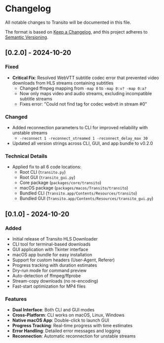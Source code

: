 # Changelog

All notable changes to Transito will be documented in this file.

The format is based on [Keep a Changelog](https://keepachangelog.com/en/1.0.0/),
and this project adheres to [Semantic Versioning](https://semver.org/spec/v2.0.0.html).

## [0.2.0] - 2024-10-20

### Fixed

- **Critical Fix**: Resolved WebVTT subtitle codec error that prevented video downloads from HLS streams containing subtitles
  - Changed ffmpeg mapping from `-map 0` to `-map 0:v? -map 0:a?`
  - Now only maps video and audio streams, excluding incompatible subtitle streams
  - Fixes error: "Could not find tag for codec webvtt in stream #0"

### Changed

- Added reconnection parameters to CLI for improved reliability with unstable streams
  - `-reconnect 1 -reconnect_streamed 1 -reconnect_delay_max 30`
- Updated all version strings across CLI, GUI, and app bundle to v0.2.0

### Technical Details

- Applied fix to all 6 code locations:
  - Root CLI (`transito.py`)
  - Root GUI (`transito_gui.py`)
  - Core package (`packages/core/transito`)
  - macOS package (`packages/macos/Transito/transito`)
  - Bundled CLI (`Transito.app/Contents/Resources/transito`)
  - Bundled GUI (`Transito.app/Contents/Resources/transito_gui.py`)

## [0.1.0] - 2024-10-20

### Added

- Initial release of Transito HLS Downloader
- CLI tool for terminal-based downloads
- GUI application with Tkinter interface
- macOS app bundle for easy installation
- Support for custom headers (User-Agent, Referer)
- Progress tracking with duration estimates
- Dry-run mode for command preview
- Auto-detection of ffmpeg/ffprobe
- Stream-copy downloads (no re-encoding)
- Fast-start optimization for MP4 files

### Features

- **Dual Interface**: Both CLI and GUI modes
- **Cross-Platform**: CLI works on macOS, Linux, Windows
- **Native macOS App**: Double-click to launch GUI
- **Progress Tracking**: Real-time progress with time estimates
- **Error Handling**: Detailed error messages and logging
- **Reconnection**: Automatic reconnection for unstable streams
